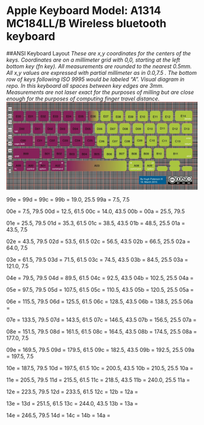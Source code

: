 # Apple Keyboard Model: A1314 MC184LL/B Wireless bluetooth keyboard
##ANSI Keyboard Layout
_These are x,y coordinates for the centers of the keys. Coordinates are on a millimeter grid with 0,0, starting at the left bottom key (fn key). All measurements are rounded to the nearest 0.5mm. All x,y values are expressed with partial millimeter as in 0.0,7.5 . The bottom row of keys following ISO 9995 would be labeled “A”. Visual diagram in repo. In this keyboard all spaces between key edges are 3mm. Measurements are not laser exact for the purposes of milling but are close enough for the purposes of computing finger travel distance._
![Keyboard layout](/Physical-Keyboard-Measurements/ANSI-Keyboard-models.jpg)

99e = 
99d = 
99c = 
99b = 19.0, 25.5
99a = 7.5, 7.5

00e = 7.5, 79.5
00d = 12.5, 61.5
00c = 14.0, 43.5
00b = 
00a = 25.5, 79.5 

01e = 25.5, 79.5
01d = 35.3, 61.5 
01c = 38.5, 43.5
01b = 48.5, 25.5
01a = 43.5, 7.5

02e = 43.5, 79.5
02d = 53.5, 61.5
02c = 56.5, 43.5
02b = 66.5, 25.5
02a = 64.0, 7.5

03e = 61.5, 79.5
03d = 71.5, 61.5
03c = 74.5, 43.5
03b = 84.5, 25.5
03a = 121.0, 7.5

04e = 79.5, 79.5
04d = 89.5, 61.5
04c = 92.5, 43.5
04b = 102.5, 25.5
04a =

05e = 97.5, 79.5
05d = 107.5, 61.5
05c = 110.5, 43.5
05b = 120.5, 25.5
05a =

06e = 115.5, 79.5
06d = 125.5, 61.5
06c = 128.5, 43.5
06b = 138.5, 25.5
06a =

07e = 133.5, 79.5
07d = 143.5, 61.5
07c = 146.5, 43.5
07b = 156.5, 25.5
07a =

08e = 151.5, 79.5
08d = 161.5, 61.5
08c = 164.5, 43.5
08b = 174.5, 25.5
08a = 177.0, 7.5

09e = 169.5, 79.5
09d = 179.5, 61.5
09c = 182.5, 43.5
09b = 192.5, 25.5
09a = 197.5, 7.5

10e = 187.5, 79.5
10d = 197.5, 61.5
10c = 200.5, 43.5
10b = 210.5, 25.5
10a =

11e = 205.5, 79.5
11d = 215.5, 61.5
11c = 218.5, 43.5
11b = 240.0, 25.5
11a =

12e = 223.5, 79.5
12d = 233.5, 61.5
12c =
12b =
12a =

13e =
13d = 251.5, 61.5
13c = 244.0, 43.5
13b =
13a =

14e = 246.5, 79.5
14d =
14c =
14b =
14a =
